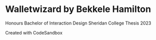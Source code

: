 # Walletwizard by Bekkele Hamilton
Honours Bachelor of Interaction Design
Sheridan College
Thesis 2023


Created with CodeSandbox
